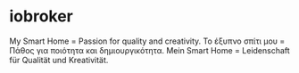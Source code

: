 # iobroker
My Smart Home = Passion for quality and creativity.
Το έξυπνο σπίτι μου = Πάθος για ποιότητα και δημιουργικότητα.
Mein Smart Home = Leidenschaft für Qualität und Kreativität.

